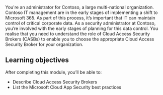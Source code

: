 You're an administrator for Contoso, a large multi-national organization. Contoso IT management are in the early stages of implementing a shift to Microsoft 365. As part of this process, it’s important that IT can maintain control of critical corporate data. As a security administrator at Contoso, you’re involved with the early stages of planning for this data control. You realise that you need to understand the role of Cloud Access Security Brokers (CASBs) to enable you to choose the appropriate Cloud Access Security Broker for your organization.

## Learning objectives

After completing this module, you’ll be able to:

- Describe Cloud Access Security Brokers
- List the Microsoft Cloud App Security best practices
